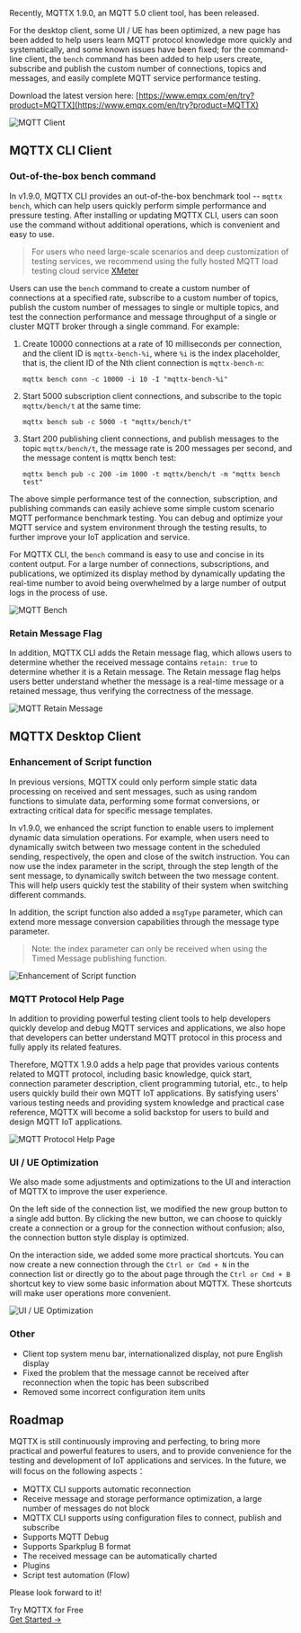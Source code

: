 Recently, MQTTX 1.9.0, an MQTT 5.0 client tool, has been released.

For the desktop client, some UI / UE has been optimized, a new page has been added to help users learn MQTT protocol knowledge more quickly and systematically, and some known issues have been fixed; for the command-line client, the `bench` command has been added to help users create, subscribe and publish the custom number of connections, topics and messages, and easily complete MQTT service performance testing.

Download the latest version here: [https://www.emqx.com/en/try?product=MQTTX](https://www.emqx.com/en/try?product=MQTTX) 

![MQTT Client](https://assets.emqx.com/images/cc8af08d253160ad08fe29999c92160c.png)


## MQTTX CLI Client

### Out-of-the-box bench command

In v1.9.0, MQTTX CLI provides an out-of-the-box benchmark tool -- `mqttx bench`, which can help users quickly perform simple performance and pressure testing. After installing or updating MQTTX CLI, users can soon use the command without additional operations, which is convenient and easy to use.

> For users who need large-scale scenarios and deep customization of testing services, we recommend using the fully hosted MQTT load testing cloud service [XMeter](https://www.emqx.com/en/products/xmeter)

Users can use the `bench` command to create a custom number of connections at a specified rate, subscribe to a custom number of topics, publish the custom number of messages to single or multiple topics, and test the connection performance and message throughput of a single or cluster MQTT broker through a single command. For example:

1. Create 10000 connections at a rate of 10 milliseconds per connection, and the client ID is `mqttx-bench-%i`, where `%i` is the index placeholder, that is, the client ID of the Nth client connection is `mqttx-bench-n`:

   ```
   mqttx bench conn -c 10000 -i 10 -I "mqttx-bench-%i"
   ```

2. Start 5000 subscription client connections, and subscribe to the topic `mqttx/bench/t` at the same time:

   ```
   mqttx bench sub -c 5000 -t "mqttx/bench/t"
   ```

3. Start 200 publishing client connections, and publish messages to the topic `mqttx/bench/t`, the message rate is 200 messages per second, and the message content is mqttx bench test:

   ```
   mqttx bench pub -c 200 -im 1000 -t mqttx/bench/t -m "mqttx bench test"
   ```

The above simple performance test of the connection, subscription, and publishing commands can easily achieve some simple custom scenario MQTT performance benchmark testing. You can debug and optimize your MQTT service and system environment through the testing results, to further improve your IoT application and service.

For MQTTX CLI, the `bench` command is easy to use and concise in its content output. For a large number of connections, subscriptions, and publications, we optimized its display method by dynamically updating the real-time number to avoid being overwhelmed by a large number of output logs in the process of use.

![MQTT Bench](https://assets.emqx.com/images/6d942b32742bf859ef66a93abb216860.png)

### Retain Message Flag

In addition, MQTTX CLI adds the Retain message flag, which allows users to determine whether the received message contains `retain: true` to determine whether it is a Retain message. The Retain message flag helps users better understand whether the message is a real-time message or a retained message, thus verifying the correctness of the message.

![MQTT Retain Message](https://assets.emqx.com/images/4e5635e47b07ccbaab54eb1f9195dda0.png)


## MQTTX Desktop Client

### Enhancement of Script function

In previous versions, MQTTX could only perform simple static data processing on received and sent messages, such as using random functions to simulate data, performing some format conversions, or extracting critical data for specific message templates.

In v1.9.0, we enhanced the script function to enable users to implement dynamic data simulation operations. For example, when users need to dynamically switch between two message content in the scheduled sending, respectively, the open and close of the switch instruction. You can now use the index parameter in the script, through the step length of the sent message, to dynamically switch between the two message content. This will help users quickly test the stability of their system when switching different commands.

In addition, the script function also added a `msgType` parameter, which can extend more message conversion capabilities through the message type parameter.

> Note: the index parameter can only be received when using the Timed Message publishing function.

![Enhancement of Script function](https://assets.emqx.com/images/23716622e8e7fec28f0ebd4a98a14b68.png)

### MQTT Protocol Help Page

In addition to providing powerful testing client tools to help developers quickly develop and debug MQTT services and applications, we also hope that developers can better understand MQTT protocol in this process and fully apply its related features.

Therefore, MQTTX 1.9.0 adds a help page that provides various contents related to MQTT protocol, including basic knowledge, quick start, connection parameter description, client programming tutorial, etc., to help users quickly build their own MQTT IoT applications. By satisfying users' various testing needs and providing system knowledge and practical case reference, MQTTX will become a solid backstop for users to build and design MQTT IoT applications.

![MQTT Protocol Help Page](https://assets.emqx.com/images/f48ce43f7561ee6908d4f53ae3a56e7d.png)

### UI / UE Optimization

We also made some adjustments and optimizations to the UI and interaction of MQTTX to improve the user experience.

On the left side of the connection list, we modified the new group button to a single add button. By clicking the new button, we can choose to quickly create a connection or a group for the connection without confusion; also, the connection button style display is optimized.

On the interaction side, we added some more practical shortcuts. You can now create a new connection through the `Ctrl or Cmd + N` in the connection list or directly go to the about page through the `Ctrl or Cmd + B` shortcut key to view some basic information about MQTTX. These shortcuts will make user operations more convenient.

![UI / UE Optimization](https://assets.emqx.com/images/d8f92bbb3d393069338d09f1632cc5b7.png)

### Other

- Client top system menu bar, internationalized display, not pure English display
- Fixed the problem that the message cannot be received after reconnection when the topic has been subscribed
- Removed some incorrect configuration item units

## Roadmap

MQTTX is still continuously improving and perfecting, to bring more practical and powerful features to users, and to provide convenience for the testing and development of IoT applications and services. In the future, we will focus on the following aspects：

- MQTTX CLI supports automatic reconnection
- Receive message and storage performance optimization, a large number of messages do not block
- MQTTX CLI supports using configuration files to connect, publish and subscribe
- Supports MQTT Debug
- Supports Sparkplug B format
- The received message can be automatically charted
- Plugins
- Script test automation (Flow)

Please look forward to it!



<section class="promotion">
    <div>
        Try MQTTX for Free
    </div>
    <a href="https://www.emqx.com/en/try?product=MQTTX" class="button is-gradient px-5">Get Started →</a>
</section>
